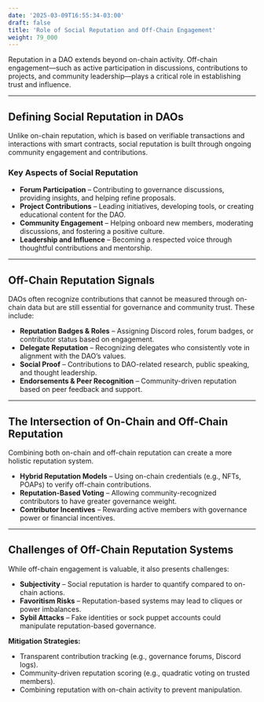 ```yaml
---
date: '2025-03-09T16:55:34-03:00'
draft: false
title: 'Role of Social Reputation and Off-Chain Engagement'
weight: 79_000
---
```


Reputation in a DAO extends beyond on-chain activity. Off-chain engagement—such as active participation in discussions, contributions to projects, and community leadership—plays a critical role in establishing trust and influence.

---  

## **Defining Social Reputation in DAOs**  

Unlike on-chain reputation, which is based on verifiable transactions and interactions with smart contracts, social reputation is built through ongoing community engagement and contributions.

### **Key Aspects of Social Reputation**  

- **Forum Participation** – Contributing to governance discussions, providing insights, and helping refine proposals.  
- **Project Contributions** – Leading initiatives, developing tools, or creating educational content for the DAO.  
- **Community Engagement** – Helping onboard new members, moderating discussions, and fostering a positive culture.  
- **Leadership and Influence** – Becoming a respected voice through thoughtful contributions and mentorship.  

---  

## **Off-Chain Reputation Signals**  

DAOs often recognize contributions that cannot be measured through on-chain data but are still essential for governance and community trust. These include:  
- **Reputation Badges & Roles** – Assigning Discord roles, forum badges, or contributor status based on engagement.  
- **Delegate Reputation** – Recognizing delegates who consistently vote in alignment with the DAO’s values.  
- **Social Proof** – Contributions to DAO-related research, public speaking, and thought leadership.  
- **Endorsements & Peer Recognition** – Community-driven reputation based on peer feedback and support.  

---  

## **The Intersection of On-Chain and Off-Chain Reputation**  

Combining both on-chain and off-chain reputation can create a more holistic reputation system.
- **Hybrid Reputation Models** – Using on-chain credentials (e.g., NFTs, POAPs) to verify off-chain contributions.  
- **Reputation-Based Voting** – Allowing community-recognized contributors to have greater governance weight.  
- **Contributor Incentives** – Rewarding active members with governance power or financial incentives.  

---  

## **Challenges of Off-Chain Reputation Systems**  

While off-chain engagement is valuable, it also presents challenges:  
- **Subjectivity** – Social reputation is harder to quantify compared to on-chain actions.  
- **Favoritism Risks** – Reputation-based systems may lead to cliques or power imbalances.  
- **Sybil Attacks** – Fake identities or sock puppet accounts could manipulate reputation-based governance.  

**Mitigation Strategies:**  
- Transparent contribution tracking (e.g., governance forums, Discord logs).  
- Community-driven reputation scoring (e.g., quadratic voting on trusted members).  
- Combining reputation with on-chain activity to prevent manipulation.  

